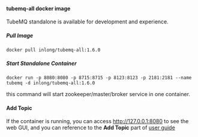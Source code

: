 #### tubemq-all docker image
TubeMQ standalone is available for development and experience.

##### Pull Image
```
docker pull inlong/tubemq-all:1.6.0
```

##### Start Standalone Container
```
docker run -p 8080:8080 -p 8715:8715 -p 8123:8123 -p 2181:2181 --name tubemq -d inlong/tubemq-all:1.6.0
```
this command will start zookeeper/master/broker service in one container.
#### Add Topic
If the container is running, you can access http://127.0.0.1:8080 to see the web GUI, and you can reference to the **Add Topic** part of [user guide](https://inlong.apache.org/docs/next/modules/tubemq/quick_start#2-quick-start)